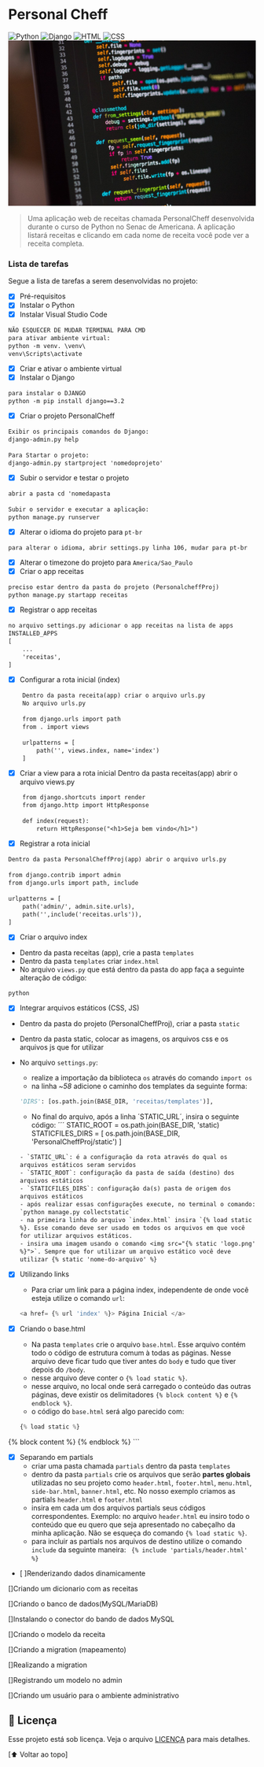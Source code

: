 # Personal Cheff
<!---Esses são exemplos. Veja https://shields.io para outras pessoas ou para personalizar este conjunto de escudos. Você pode querer incluir dependências, status do projeto e informações de licença aqui--->
![Python](https://img.shields.io/badge/Python-14354C?style=for-the-badge&logo=python&logoColor=white)
![Django](https://img.shields.io/badge/Django-092E20?style=for-the-badge&logo=django&logoColor=white)
![HTML](https://img.shields.io/badge/HTML5-E34F26?style=for-the-badge&logo=html5&logoColor=white)
![CSS](https://img.shields.io/badge/CSS3-1572B6?style=for-the-badge&logo=css3&logoColor=white)
<img src="example.jpg" alt="exemplo Python">
>Uma aplicação web de receitas chamada PersonalCheff desenvolvida durante o curso de Python no Senac de Americana. A aplicação listará receitas e clicando em cada nome de receita você pode ver a receita completa.

### Lista de tarefas
Segue a lista de tarefas a serem desenvolvidas no projeto:
- [X] Pré-requisitos
- [X] Instalar o Python
- [X] Instalar Visual Studio Code

```
NÃO ESQUECER DE MUDAR TERMINAL PARA CMD
para ativar ambiente virtual:
python -m venv. \venv\
venv\Scripts\activate
```
- [X] Criar e ativar o ambiente virtual
- [X] Instalar o Django
```
para instalar o DJANGO
python -m pip install django==3.2
```
- [X] Criar o projeto PersonalCheff
```
Exibir os principais comandos do Django:
django-admin.py help 

Para Startar o projeto:
django-admin.py startproject 'nomedoprojeto'
```
- [X] Subir o servidor e testar o projeto
```
abrir a pasta cd 'nomedapasta

Subir o servidor e executar a aplicação:
python manage.py runserver

```

- [X] Alterar o idioma do projeto para `pt-br`
```
para alterar o idioma, abrir settings.py linha 106, mudar para pt-br
```
- [X] Alterar o timezone do projeto para `America/Sao_Paulo`
- [X] Criar o app receitas
```
preciso estar dentro da pasta do projeto (PersonalcheffProj)
python manage.py startapp receitas
```
- [X] Registrar o app receitas
```
no arquivo settings.py adicionar o app receitas na lista de apps 
INSTALLED_APPS
[
    ...
    'receitas',
]
```
- [X] Configurar a rota inicial (index)
```
    Dentro da pasta receita(app) criar o arquivo urls.py
    No arquivo urls.py
    
    from django.urls import path
    from . import views

    urlpatterns = [
        path('', views.index, name='index')
    ]
```

- [X] Criar a view para a rota inicial
    Dentro da pasta receitas(app) abrir o arquivo views.py
```
    from django.shortcuts import render
    from django.http import HttpResponse

    def index(request):
        return HttpResponse("<h1>Seja bem vindo</h1>")
```
- [X] Registrar a rota inicial

```
Dentro da pasta PersonalCheffProj(app) abrir o arquivo urls.py

from django.contrib import admin
from django.urls import path, include

urlpatterns = [
    path('admin/', admin.site.urls),
    path('',include('receitas.urls')),
]
```
- [X] Criar o arquivo index
 - Dentro da pasta receitas (app), crie a pasta `templates`
 - Dentro da pasta `templates` criar `index.html`
 - No arquivo `views.py` que está dentro da pasta do app faça a seguinte alteração de código:
 ```
 python
 ```
 - [X] Integrar arquivos estáticos (CSS, JS)
 - Dentro da pasta do projeto (PersonalCheffProj), criar a pasta `static`
 - Dentro da pasta static, colocar as imagens, os arquivos css e os arquivos js que for utilizar
 - No arquivo `settings.py`:
    - realize a importação da biblioteca `os` através do comando `import os`
    - na linha ~*58* adicione o caminho dos templates da seguinte forma:
  
    ```python
    'DIRS': [os.path.join(BASE_DIR, 'receitas/templates')],
    ```
    
    - No final do arquivo, após a linha ´STATIC_URL´, insira o seguinte código:
    ´´´
    STATIC_ROOT = os.path.join(BASE_DIR, 'static)
    STATICFILES_DIRS = [
        os.path.join(BASE_DIR, 'PersonalCheffProj/static')
    ] 
    ```
    - `STATIC_URL`: é a configuração da rota através do qual os arquivos estáticos seram servidos
    - `STATIC_ROOT`: configuração da pasta de saída (destino) dos arquivos estáticos
    - `STATICFILES_DIRS`: configuração da(s) pasta de origem dos arquivos estáticos
    - após realizar essas configurações execute, no terminal o comando:
    `python manage.py collectstatic` 
    - na primeira linha do arquivo `index.html` insira `{% load static %}. Esse comando deve ser usado em todos os arquivos em que você for utilizar arquivos estáticos.
    - insira uma imagem usando o comando <img src="{% static 'logo.png' %}">`. Sempre que for utilizar um arquivo estático você deve utilizar {% static 'nome-do-arquivo' %}
    
- [x] Utilizando links
    - Para criar um link para a página index, independente de onde você esteja utilize o comando `url`:
    ``` python
    <a href= {% url 'index' %}> Página Inicial </a>
    ```
- [X] Criando o base.html
    - Na pasta `templates` crie o arquivo `base.html`. Esse arquivo contém todo o código de estrutura comum à todas as páginas. Nesse arquivo deve ficar tudo que tiver antes do `body` e tudo que tiver depois do `/body`.
    - nesse arquivo deve conter o `{% load static %}`.
    - nesse arquivo, no local onde será carregado o conteúdo das outras páginas, deve existir os delimitadores `{% block content %}` e `{% endblock %}`.
    - o código do `base.html` será algo parecido com:
    
    ```python
    {% load static %} 
<!DOCTYPE html>
<html lang="en">
<head>
    <meta charset="UTF-8">
    <meta http-equiv="X-UA-Compatible" content="IE=edge">
    <meta name="viewport" content="width=device-width, initial-scale=1.0">
    <title>Document</title>
    <link rel="stylesheet" href="{% static 'estilos.css' %}">
    <link rel="shortcut icon" href="{% static 'cook-logo.png' %}" type="image/x-icon">
</head>
<body>
    {% block content %}
    {% endblock %} 

</body>
</html> 
    ```

- [x] Separando em partials
    - criar uma pasta chamada `partials` dentro da pasta `templates`
    - dentro da pasta `partials` crie os arquivos que serão **partes globais** utilizadas no seu projeto como `header.html`, `footer.html`, `menu.html`, `side-bar.html`, `banner.html`, etc. No nosso exemplo criamos as partials `header.html` e `footer.html`
    - insira em cada um dos arquivos partials seus códigos correspondentes. Exemplo: no arquivo `header.html` eu insiro todo o conteúdo que eu quero que seja apresentado no cabeçalho da minha aplicação. Não se esqueça do comando `{% load static %}`.
    - para incluir as partials nos arquivos de destino utilize o comando `include` da seguinte maneira: 
                                ``` {% include 'partials/header.html' %}```

    
 
- [ ]Renderizando dados dinamicamente
 
 []Criando um dicionario com as receitas
 
 []Criando o banco de dados(MySQL/MariaDB)
 
 []Instalando o conector do bando de dados MySQL
 
 []Criando o modelo da receita
 
 []Criando a migration (mapeamento)
 
 []Realizando a migration
 
 []Registrando um modelo no admin
 
 []Criando um usuário para o ambiente administrativo
 
 ## 📝 Licença
Esse projeto está sob licença. Veja o arquivo [LICENÇA](LICENSE.md) para mais detalhes.

[⬆ Voltar ao topo]<br>